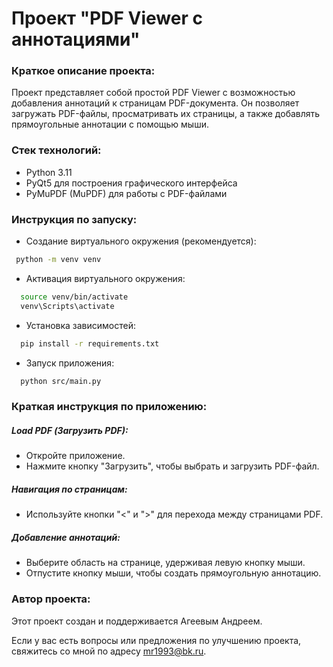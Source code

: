 # Проект "PDF Viewer с аннотациями"

### Краткое описание проекта:

Проект представляет собой простой PDF Viewer с возможностью добавления аннотаций к страницам PDF-документа. Он позволяет
загружать PDF-файлы, просматривать их страницы, а также добавлять прямоугольные аннотации с помощью мыши.

### Стек технологий:
* Python 3.11
* PyQt5 для построения графического интерфейса
* PyMuPDF (MuPDF) для работы с PDF-файлами

### Инструкция по запуску:
* Создание виртуального окружения (рекомендуется):
 ```bash
  python -m venv venv
```
* Активация виртуального окружения:
 ```bash
   source venv/bin/activate
   venv\Scripts\activate
```
* Установка зависимостей:
 ```bash
   pip install -r requirements.txt
```
* Запуск приложения:
 ```bash
   python src/main.py
```

### Краткая инструкция по приложению:
##### Load PDF (Загрузить PDF):
* Откройте приложение.
* Нажмите кнопку "Загрузить", чтобы выбрать и загрузить PDF-файл.
##### Навигация по страницам:
* Используйте кнопки "<" и ">" для перехода между страницами PDF.
##### Добавление аннотаций:
* Выберите область на странице, удерживая левую кнопку мыши.
* Отпустите кнопку мыши, чтобы создать прямоугольную аннотацию.

### Автор проекта:
Этот проект создан и поддерживается Агеевым Андреем.

Если у вас есть вопросы или предложения по улучшению проекта, свяжитесь со мной по адресу mr1993@bk.ru.
